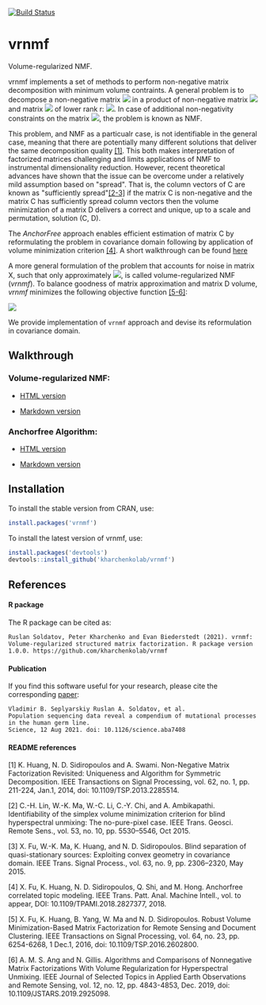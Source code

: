 [![Build Status](https://travis-ci.com/kharchenkolab/vrnmf.svg?branch=master)](https://travis-ci.com/kharchenkolab/vrnmf)

# vrnmf
Volume-regularized NMF.

vrnmf implements a set of methods to perform non-negative matrix decomposition with minimum volume contraints. A general problem is to decompose a non-negative matrix <img src="https://render.githubusercontent.com/render/math?math=X_{nm}"> in a product of non-negative matrix <img src="https://render.githubusercontent.com/render/math?math=C_{nr}"> and matrix <img src="https://render.githubusercontent.com/render/math?math=D_{rm}"> of lower rank r: <img src="https://render.githubusercontent.com/render/math?math=X = C\cdot D">. In case of additional non-negativity constraints on the matrix <img src="https://render.githubusercontent.com/render/math?math=D">, the problem is known as NMF. 

This problem, and NMF as a particualr case, is not identifiable in the general case, meaning that there are potentially many different solutions that deliver the same decomposition quality [[1]](#1). This both makes interpretation of factorized matrices challenging and limits applications of NMF to instrumental dimensionality reduction. However, recent theoretical advances have shown that the issue can be overcome under a relatively mild assumption based on "spread". That is, the column vectors of C are known as "sufficiently spread"[[2-3]](#2) if the matrix C is non-negative and the matrix C has sufficiently spread column vectors then the volume minimization of a matrix D delivers a correct and unique, up to a scale and permutation, solution (C, D). 

The _AnchorFree_ approach enables efficient estimation of matrix C by reformulating the problem in covariance domain following by application of volume minimization criterion [[4]](#4). A short walkthrough can be found [here](https://github.com/kharchenkolab/vrnmf/tree/master/doc/volume_regularized_NMF.md)

A more general formulation of the problem that accounts for noise in matrix X, such that only approximately <img src="https://render.githubusercontent.com/render/math?math=X \approx CD">, is called volume-regularized NMF (_vrnmf_). To balance goodness of matrix approximation and matrix D volume, _vrnmf_ minimizes the following objective function [[5-6]](#2):

<img src="https://render.githubusercontent.com/render/math?math=F = \| X-CD \|_{F}^{2} %2B \lambda \cdot Vol(D)"> 

We provide implementation of `vrnmf` approach and devise its reformulation in covariance domain.




## Walkthrough

### Volume-regularized NMF:

* [HTML version](https://htmlpreview.github.io/?https://raw.githubusercontent.com/kharchenkolab/vrnmf/blob/devel/doc/volume_regularized_NMF.html)

* [Markdown version](https://github.com/kharchenkolab/vrnmf/tree/master/doc/AnchorVolume.md)

### Anchorfree Algorithm:

* [HTML version](https://htmlpreview.github.io/?https://raw.githubusercontent.com/kharchenkolab/vrnmf/blob/devel/doc/AnchorVolume.html)

* [Markdown version](https://github.com/kharchenkolab/vrnmf/tree/master/doc/volume_regularized_NMF.md)


## Installation 


To install the stable version from CRAN, use:

```R
install.packages('vrnmf')
```


To install the latest version of vrnmf, use:

```R
install.packages('devtools')
devtools::install_github('kharchenkolab/vrnmf')
```


## References

#### R package

The R package can be cited as:

```
Ruslan Soldatov, Peter Kharchenko and Evan Biederstedt (2021). vrnmf:
Volume-regularized structured matrix factorization. R package version
1.0.0. https://github.com/kharchenkolab/vrnmf
```

#### Publication

If you find this software useful for your research, please cite the corresponding [paper](https://science.sciencemag.org/content/early/2021/08/11/science.aba7408):

```
Vladimir B. Seplyarskiy Ruslan A. Soldatov, et al. 
Population sequencing data reveal a compendium of mutational processes in the human germ line.
Science, 12 Aug 2021. doi: 10.1126/science.aba7408
```

#### README references

<a id="1">[1]</a> 
K. Huang, N. D. Sidiropoulos and A. Swami.
Non-Negative Matrix Factorization Revisited: Uniqueness and Algorithm for Symmetric Decomposition.
IEEE Transactions on Signal Processing, vol. 62, no. 1, pp. 211-224, Jan.1, 2014, doi: 10.1109/TSP.2013.2285514.

<a id="2">[2]</a> 
C.-H. Lin, W.-K. Ma, W.-C. Li, C.-Y. Chi, and A. Ambikapathi.
Identifiability of the simplex volume minimization criterion for blind hyperspectral unmixing: The no-pure-pixel case.
IEEE Trans. Geosci.
Remote Sens.,  vol. 53, no. 10, pp. 5530–5546, Oct 2015.

<a id="3">[3]</a> 
X. Fu, W.-K. Ma, K. Huang, and N. D. Sidiropoulos.
Blind separation of quasi-stationary sources: Exploiting convex geometry in covariance domain.
IEEE Trans. Signal Process., vol. 63, no. 9, pp. 2306–2320, May 2015.

<a id="4">[4]</a> 
X. Fu, K. Huang, N. D. Sidiropoulos, Q. Shi, and M. Hong.
Anchorfree correlated topic modeling.
IEEE Trans. Patt. Anal. Machine Intell., vol. to appear, DOI: 10.1109/TPAMI.2018.2827377, 2018.

<a id="5">[5]</a> 
X. Fu, K. Huang, B. Yang, W. Ma and N. D. Sidiropoulos.
Robust Volume Minimization-Based Matrix Factorization for Remote Sensing and Document Clustering.
IEEE Transactions on Signal Processing, vol. 64, no. 23, pp. 6254-6268, 1 Dec.1, 2016, doi: 10.1109/TSP.2016.2602800.

<a id="6">[6]</a> 
A. M. S. Ang and N. Gillis.
Algorithms and Comparisons of Nonnegative Matrix Factorizations With Volume Regularization for Hyperspectral Unmixing.
IEEE Journal of Selected Topics in Applied Earth Observations and Remote Sensing, vol. 12, no. 12, pp. 4843-4853, Dec. 2019, doi: 10.1109/JSTARS.2019.2925098.
